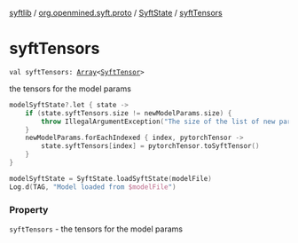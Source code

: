 [syftlib](../../index.md) / [org.openmined.syft.proto](../index.md) / [SyftState](index.md) / [syftTensors](./syft-tensors.md)

# syftTensors

`val syftTensors: `[`Array`](https://kotlinlang.org/api/latest/jvm/stdlib/kotlin/-array/index.html)`<`[`SyftTensor`](../-syft-tensor/index.md)`>`

the tensors for the model params

``` kotlin
modelSyftState?.let { state ->
    if (state.syftTensors.size != newModelParams.size) {
        throw IllegalArgumentException("The size of the list of new parameters ${newModelParams.size} is different than the list of params of the model ${state.syftTensors.size}")
    }
    newModelParams.forEachIndexed { index, pytorchTensor ->
        state.syftTensors[index] = pytorchTensor.toSyftTensor()
    }
}
```

``` kotlin
modelSyftState = SyftState.loadSyftState(modelFile)
Log.d(TAG, "Model loaded from $modelFile")
```

### Property

`syftTensors` - the tensors for the model params